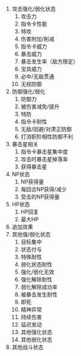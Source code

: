 1. 攻击强化/弱化状态
    1. 攻击力
    2. 指令卡性能
    3. 特攻
    4. 伤害附加/削减
    5. 指令卡威力
    6. 暴击威力
    7. 暴击发生率（敌方限定）
    8. 宝具威力
    9. 必中/无敌贯通
    10. 无视防御
2. 防御强化/弱化
    1. 防御力
    2. 被伤害减免/提升
    3. 特防
    4. 指令卡耐性
    5. 无敌/回避/对肃正防御
    6. 打消职阶相性防御不利
3. 暴击星相关
    1. 指令卡暴击星集中度
    2. 攻击时暴击星掉落率
    3. 获得暴击星
4. NP状态
    1. NP获得量
    2. 每回合NP获得/减少
    3. 受击的NP获得量
5. HP状态
    1. HP回复
    2. 最大HP
6. 追加效果
7. 其他强/弱化状态
    1. 目标集中
    2. 状态付与
    3. 特殊耐性
    4. 弱化状态耐性
    5. 强化/弱化无效
    6. 强化解除耐性
    7. 弱化解除成功率
    8. 被暴击发生耐性
    9. 即死
    10. 精神异常
    11. 持续伤害
    12. 延迟发动
    13. 其他强化状态
    14. 其他弱化状态
8. 其他战斗状态
